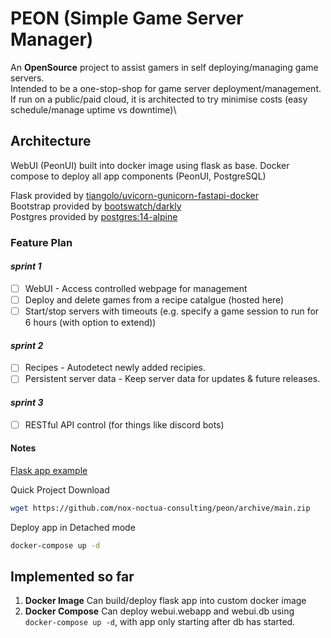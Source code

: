 # PEON (Simple Game Server Manager)

An **OpenSource** project to assist gamers in self deploying/managing game servers.\
Intended to be a one-stop-shop for game server deployment/management.\
If run on a public/paid cloud, it is architected to try minimise costs (easy schedule/manage uptime vs downtime)\

## Architecture

WebUI (PeonUI) built into docker image using flask as base.
Docker compose to deploy all app components (PeonUI, PostgreSQL)

Flask provided by [tiangolo/uvicorn-gunicorn-fastapi-docker](https://github.com/tiangolo/uvicorn-gunicorn-fastapi-docker)\
Bootstrap provided by [bootswatch/darkly](https://bootswatch.com/darkly/)\
Postgres provided by [postgres:14-alpine](https://hub.docker.com/_/postgres)

### Feature Plan

#### *sprint 1*

- [ ] WebUI - Access controlled webpage for management
- [ ] Deploy and delete games from a recipe catalgue (hosted here)
- [ ] Start/stop servers with timeouts (e.g. specify a game session to run for 6 hours (with option to extend))

#### *sprint 2*

- [ ] Recipes - Autodetect newly added recipies.
- [ ] Persistent server data - Keep server data for updates & future releases.

#### *sprint 3*

- [ ] RESTful API control (for things like discord bots)

#### Notes

[Flask app example](https://ianlondon.github.io/blog/deploy-flask-docker-nginx/)

Quick Project Download

```bash
wget https://github.com/nox-noctua-consulting/peon/archive/main.zip
```

Deploy app in Detached mode

```bash
docker-compose up -d
```

## Implemented so far

1. **Docker Image** Can build/deploy flask app into custom docker image
2. **Docker Compose** Can deploy webui.webapp and webui.db using ``docker-compose up -d``, with app only starting after db has started.
